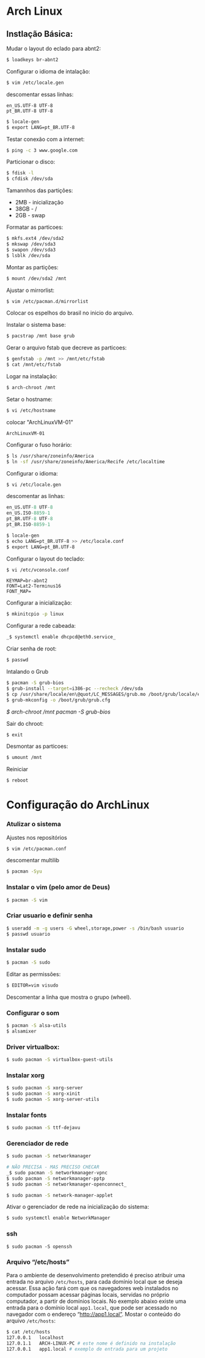 Arch Linux
==========

## Instlação Básica:

Mudar o layout do eclado para abnt2:

```bash
$ loadkeys br-abnt2
```

Configurar o idioma de intalação:

```bash
$ vim /etc/locale.gen
```

descomentar essas linhas:

```
en_US.UTF-8 UTF-8
pt_BR.UTF-8 UTF-8
```

```bash
$ locale-gen
$ export LANG=pt_BR.UTF-8
```

Testar conexão com a internet:

```bash
$ ping -c 3 www.google.com
```

Particionar o disco:

```bash
$ fdisk -l
$ cfdisk /dev/sda
```

Tamannhos das partições:

- 2MB - inicialização
- 38GB - /
- 2GB - swap

Formatar as particoes:

```bash
$ mkfs.ext4 /dev/sda2
$ mkswap /dev/sda3
$ swapon /dev/sda3
$ lsblk /dev/sda
```

Montar as partições:

```bash
$ mount /dev/sda2 /mnt
```
Ajustar o mirrorlist:

```bash
$ vim /etc/pacman.d/mirrorlist
```

Colocar os espelhos do brasil no inicio do arquivo.

Instalar o sistema base:

```bash
$ pacstrap /mnt base grub
```

Gerar o arquivo fstab que decreve as particoes:

```bash
$ genfstab -p /mnt >> /mnt/etc/fstab
$ cat /mnt/etc/fstab
```

Logar na instalação:

```bash
$ arch-chroot /mnt
```

Setar o hostname:

```bash
$ vi /etc/hostname
```

colocar "ArchLinuxVM-01"

```
ArchLinuxVM-01
```

Configurar o fuso horário:

```bash
$ ls /usr/share/zoneinfo/America
$ ln -sf /usr/share/zoneinfo/America/Recife /etc/localtime
```

Configurar o idioma:

```bash
$ vi /etc/locale.gen
```

descomentar as linhas:

```ig
en_US.UTF-8 UTF-8
en_US.ISO-8859-1
pt_BR.UTF-8 UTF-8
pt_BR.ISO-8859-1
```

```bash
$ locale-gen
$ echo LANG=pt_BR.UTF-8 >> /etc/locale.conf
$ export LANG=pt_BR.UTF-8
```

Configurar o layout do teclado:

```bash
$ vi /etc/vconsole.conf
```

```
KEYMAP=br-abnt2
FONT=Lat2-Terminus16
FONT_MAP=
```

Configurar a inicialização:

```bash
$ mkinitcpio -p linux
```

Configurar a rede cabeada:

```bash
_$ systemctl enable dhcpcd@eth0.service_
```

Criar senha de root:

```bash
$ passwd
```

Intalando o Grub

```bash
$ pacman -S grub-bios
$ grub-install --target=i386-pc --recheck /dev/sda
$ cp /usr/share/locale/en\@quot/LC_MESSAGES/grub.mo /boot/grub/locale/en.mo
$ grub-mkconfig -o /boot/grub/grub.cfg
```
_$ arch-chroot /mnt pacman -S grub-bios_

Sair do chroot:

```bash
$ exit
```

Desmontar as particoes:

```bash
$ umount /mnt
```

Reiniciar

```bash
$ reboot
```
Configuração do ArchLinux
=========================

### Atulizar o sistema

Ajustes nos repositórios

```bash
$ vim /etc/pacman.conf
```

descomentar multilib

```bash
$ pacman -Syu
```

### Instalar o vim (pelo amor de Deus)

```bash
$ pacman -S vim
```

### Criar usuario e definir senha

```bash
$ useradd -m -g users -G wheel,storage,power -s /bin/bash usuario
$ passwd usuario
```

### Instalar sudo

```bash
$ pacman -S sudo
```

Editar as permissões:

```bash
$ EDITOR=vim visudo
```

Descomentar a linha que mostra o grupo (wheel).

### Configurar o som

```bash
$ pacman -S alsa-utils
$ alsamixer
```

### Driver virtualbox:

```bash
$ sudo pacman -S virtualbox-guest-utils
```

### Instalar xorg

```bash
$ sudo pacman -S xorg-server
$ sudo pacman -S xorg-xinit
$ sudo pacman -S xorg-server-utils
```

### Instalar fonts

```bash
$ sudo pacman -S ttf-dejavu
```

### Gerenciador de rede

```bash
$ sudo pacman -S networkmanager

# NÃO PRECISA - MAS PRECISO CHECAR
_$ sudo pacman -S networkmanager-vpnc
$ sudo pacman -S networkmanager-pptp
$ sudo pacman -S networkmanager-openconnect_
```

```bash
$ sudo pacman -S network-manager-applet
```

Ativar o gerenciador de rede na inicialização do sistema:

```bash
$ sudo systemctl enable NetworkManager
```

### ssh

```
$ sudo pacman -S openssh
```

### Arquivo “/etc/hosts”

Para o ambiente de desenvolvimento pretendido é preciso atribuir uma entrada no arquivo `/etc/hosts`, para cada domínio local que se deseja acessar.
Essa ação fará com que os navegadores web instalados no computador possam acessar páginas locais, servidas no próprio computador, a partir de domínios locais.
No exemplo abaixo existe uma entrada para o domínio local `app1.local`, que pode ser acessado no navegador com o endereço “http://app1.local”.
Mostar o conteúdo do arquivo `/etc/hosts`:

```bash
$ cat /etc/hosts
127.0.0.1	localhost
127.0.1.1	ARCH-LINUX-PC # este nome é definido na instalação
127.0.0.1	app1.local # exemplo de entrada para um projeto
```
